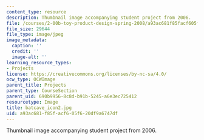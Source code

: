 ```yaml
---
content_type: resource
description: Thumbnail image accompanying student project from 2006.
file: /courses/2-00b-toy-product-design-spring-2008/a93ac681f85facf605f620df9a6747df_batcave_icon2.jpg
file_size: 29644
file_type: image/jpeg
image_metadata:
  caption: ''
  credit: ''
  image-alt: ''
learning_resource_types:
- Projects
license: https://creativecommons.org/licenses/by-nc-sa/4.0/
ocw_type: OCWImage
parent_title: Projects
parent_type: CourseSection
parent_uid: 690b9956-8c8d-b91b-5245-a6e3ec725412
resourcetype: Image
title: batcave_icon2.jpg
uid: a93ac681-f85f-acf6-05f6-20df9a6747df
---
```

Thumbnail image accompanying student project from 2006.